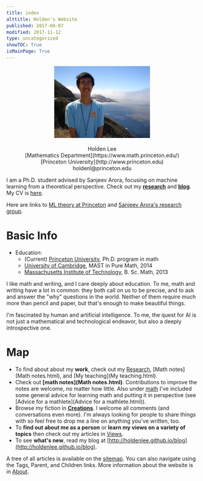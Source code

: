 ```yaml
---
title: index
alttitle: Holden's Website
published: 2017-08-07
modified: 2017-11-12
type: uncategorized
showTOC: True
isMainPage: True
---
```


<center><img src="pics/me2.JPG?dl=0" alt="web" width="50%" height="50%"></center>
<br/>
<center>
Holden Lee<br/>
[Mathematics Department](https://www.math.princeton.edu/)<br/>
[Princeton University](http://www.princeton.edu)<br/>
holdenl@princeton.edu<br/>

</center>

I am a Ph.D. student advised by Sanjeev Arora, focusing on machine learning from a theoretical perspective. Check out my **[research](Research.html)** and **[blog](http://holdenlee.github.io/blog)**. My CV is [here](https://www.dropbox.com/s/jndub09i2d5txst/holden_lee.pdf?dl=0).

Here are links to [ML theory at Princeton](http://mltheory.cs.princeton.edu/) and
[Sanjeev Arora's research group](http://unsupervised.cs.princeton.edu/).


# Basic Info

* Education:
    * (Current) <a href="https://www.math.princeton.edu">Princeton University</a>, Ph.D. program in math 
	* <a href="http://www.cam.ac.uk/">University of Cambridge</a>, MAST in Pure Math, 2014
    * <a href="http://www.mit.edu">Massachusetts Institute of Technology</a>, B. Sc. Math, 2013

I like math and writing, and I care deeply about education. To me, math and writing have a lot in common: they both call on us to be precise, and to ask and answer the "why" questions in the world. Neither of them require much more than pencil and paper, but that's enough to make beautiful things.
	
I'm fascinated by human and artificial intelligence. To me, the quest for AI is not just a mathematical and technological endeavor, but also a deeply introspective one.

# Map

* To find about about my <b>work</b>, check out my [Research](Research.html), [Math notes](Math notes.html), and [My teaching](My teaching.html).
* Check out **[math notes](Math notes.html)**. Contributions to improve the notes are welcome, no matter how little. Also under [math](Math.html) I've included some general advice for learning math and putting it in perspective (see [Advice for a mathlete](Advice for a mathlete.html)).
* Browse my fiction in **[Creations](Creations.html)**. I welcome all comments (and conversations even more). I'm always looking for people to share things with so feel free to drop me a line on anything you've written, too.
* To <b>find out about me as a person</b> or <b>learn my views on a variety of topics</b> then check out my articles in [Views](Views.html).
* To see <b>what's new</b>, read my blog at [http://holdenlee.github.io/blog](http://holdenlee.github.io/blog).

A tree of all articles is available on the [sitemap](sitemap.html). You can also navigate using the Tags, Parent, and Children links. More information about the website is in [About](About.html).

